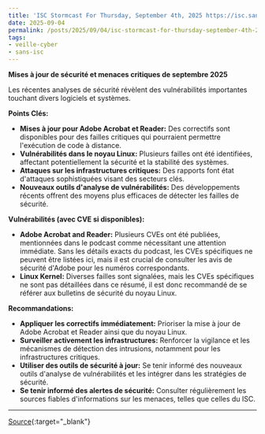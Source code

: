 ```yaml
---
title: 'ISC Stormcast For Thursday, September 4th, 2025 https://isc.sans.edu/podcastdetail/9598, (Thu, Sep 4th)'
date: 2025-09-04
permalink: /posts/2025/09/04/isc-stormcast-for-thursday-september-4th-2025-httpsiscsansedupodcastdetail9598-thu-sep-4th/
tags:
- veille-cyber
- sans-isc
---
```

**Mises à jour de sécurité et menaces critiques de septembre 2025**

Les récentes analyses de sécurité révèlent des vulnérabilités importantes touchant divers logiciels et systèmes.

**Points Clés:**

*   **Mises à jour pour Adobe Acrobat et Reader:** Des correctifs sont disponibles pour des failles critiques qui pourraient permettre l'exécution de code à distance.
*   **Vulnérabilités dans le noyau Linux:** Plusieurs failles ont été identifiées, affectant potentiellement la sécurité et la stabilité des systèmes.
*   **Attaques sur les infrastructures critiques:** Des rapports font état d'attaques sophistiquées visant des secteurs clés.
*   **Nouveaux outils d'analyse de vulnérabilités:** Des développements récents offrent des moyens plus efficaces de détecter les failles de sécurité.

**Vulnérabilités (avec CVE si disponibles):**

*   **Adobe Acrobat and Reader:** Plusieurs CVEs ont été publiées, mentionnées dans le podcast comme nécessitant une attention immédiate. Sans les détails exacts du podcast, les CVEs spécifiques ne peuvent être listées ici, mais il est crucial de consulter les avis de sécurité d'Adobe pour les numéros correspondants.
*   **Linux Kernel:** Diverses failles sont signalées, mais les CVEs spécifiques ne sont pas détaillées dans ce résumé, il est donc recommandé de se référer aux bulletins de sécurité du noyau Linux.

**Recommandations:**

*   **Appliquer les correctifs immédiatement:** Prioriser la mise à jour de Adobe Acrobat et Reader ainsi que du noyau Linux.
*   **Surveiller activement les infrastructures:** Renforcer la vigilance et les mécanismes de détection des intrusions, notamment pour les infrastructures critiques.
*   **Utiliser des outils de sécurité à jour:** Se tenir informé des nouveaux outils d'analyse de vulnérabilités et les intégrer dans les stratégies de sécurité.
*   **Se tenir informé des alertes de sécurité:** Consulter régulièrement les sources fiables d'informations sur les menaces, telles que celles du ISC.

---
[Source](https://isc.sans.edu/diary/rss/32258){:target="_blank"}
